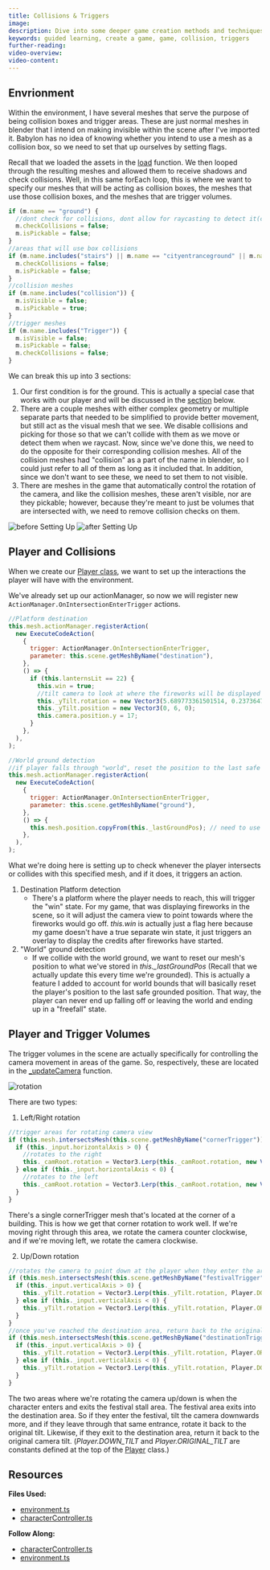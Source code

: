 ```yaml
---
title: Collisions & Triggers
image:
description: Dive into some deeper game creation methods and techniques.
keywords: guided learning, create a game, game, collision, triggers
further-reading:
video-overview:
video-content:
---
```


## Envrionment

Within the environment, I have several meshes that serve the purpose of being collision boxes and trigger areas. These are just normal meshes in blender that I intend on making invisible within the scene after I've imported it. Babylon has no idea of knowing whether you intend to use a mesh as a collision box, so we need to set that up ourselves by setting flags.

Recall that we loaded the assets in the [load](/guidedLearning/createAGame/importMeshes#load) function. We then looped through the resulting meshes and allowed them to receive shadows and check collisions. Well, in this same forEach loop, this is where we want to specify our meshes that will be acting as collision boxes, the meshes that use those collision boxes, and the meshes that are trigger volumes.

```javascript
if (m.name == "ground") {
  //dont check for collisions, dont allow for raycasting to detect it(cant land on it)
  m.checkCollisions = false;
  m.isPickable = false;
}
//areas that will use box collisions
if (m.name.includes("stairs") || m.name == "cityentranceground" || m.name == "fishingground.001" || m.name.includes("lilyflwr")) {
  m.checkCollisions = false;
  m.isPickable = false;
}
//collision meshes
if (m.name.includes("collision")) {
  m.isVisible = false;
  m.isPickable = true;
}
//trigger meshes
if (m.name.includes("Trigger")) {
  m.isVisible = false;
  m.isPickable = false;
  m.checkCollisions = false;
}
```

We can break this up into 3 sections:

1. Our first condition is for the ground. This is actually a special case that works with our player and will be discussed in the [section](#player-and-collisions) below.
2. There are a couple meshes with either complex geometry or multiple separate parts that needed to be simplified to provide better movement, but still act as the visual mesh that we see. We disable collisions and picking for those so that we can't collide with them as we move or detect them when we raycast. Now, since we've done this, we need to do the opposite for their corresponding collision meshes. All of the collision meshes had "collision" as a part of the name in blender, so I could just refer to all of them as long as it included that. In addition, since we don't want to see these, we need to set them to not visible.
3. There are meshes in the game that automatically control the rotation of the camera, and like the collision meshes, these aren't visible, nor are they pickable; however, because they're meant to just be volumes that are intersected with, we need to remove collision checks on them.

![before Setting Up](/img/how_to/create-a-game/beforeCollisionMeshes.png) ![after Setting Up](/img/how_to/create-a-game/afterCollisionMeshes.png)

## Player and Collisions

When we create our [Player class](https://github.com/BabylonJS/SummerFestival/blob/a0abccc2efbb7399820efe2e25f53bb5b4a02500/src/characterController.ts#L105), we want to set up the interactions the player will have with the environment.

We've already set up our actionManager, so now we will register new `ActionManager.OnIntersectionEnterTrigger` actions.

```javascript
//Platform destination
this.mesh.actionManager.registerAction(
  new ExecuteCodeAction(
    {
      trigger: ActionManager.OnIntersectionEnterTrigger,
      parameter: this.scene.getMeshByName("destination"),
    },
    () => {
      if (this.lanternsLit == 22) {
        this.win = true;
        //tilt camera to look at where the fireworks will be displayed
        this._yTilt.rotation = new Vector3(5.689773361501514, 0.23736477827122882, 0);
        this._yTilt.position = new Vector3(0, 6, 0);
        this.camera.position.y = 17;
      }
    },
  ),
);

//World ground detection
//if player falls through "world", reset the position to the last safe grounded position
this.mesh.actionManager.registerAction(
  new ExecuteCodeAction(
    {
      trigger: ActionManager.OnIntersectionEnterTrigger,
      parameter: this.scene.getMeshByName("ground"),
    },
    () => {
      this.mesh.position.copyFrom(this._lastGroundPos); // need to use copy or else they will be both pointing at the same thing & update together
    },
  ),
);
```

What we're doing here is setting up to check whenever the player intersects or collides with this specified mesh, and if it does, it triggers an action.

1. Destination Platform detection
   - There's a platform where the player needs to reach, this will trigger the "win" state. For my game, that was displaying fireworks in the scene, so it will adjust the camera view to point towards where the fireworks would go off. _this.win_ is actually just a flag here because my game doesn't have a true separate win state, it just triggers an overlay to display the credits after fireworks have started.
2. "World" ground detection
   - If we collide with the world ground, we want to reset our mesh's position to what we've stored in _this.\_lastGroundPos_ (Recall that we actually update this every time we're grounded). This is actually a feature I added to account for world bounds that will basically reset the player's position to the last safe grounded position. That way, the player can never end up falling off or leaving the world and ending up in a "freefall" state.

## Player and Trigger Volumes

The trigger volumes in the scene are actually specifically for controlling the camera movement in areas of the game. So, respectively, these are located in the [\_updateCamera](https://github.com/BabylonJS/SummerFestival/blob/a0abccc2efbb7399820efe2e25f53bb5b4a02500/src/characterController.ts#L442) function.

![rotation](/img/how_to/create-a-game/cornerrotation.gif)

There are two types:

1. Left/Right rotation

```javascript
//trigger areas for rotating camera view
if (this.mesh.intersectsMesh(this.scene.getMeshByName("cornerTrigger"))) {
  if (this._input.horizontalAxis > 0) {
    //rotates to the right
    this._camRoot.rotation = Vector3.Lerp(this._camRoot.rotation, new Vector3(this._camRoot.rotation.x, Math.PI / 2, this._camRoot.rotation.z), 0.4);
  } else if (this._input.horizontalAxis < 0) {
    //rotates to the left
    this._camRoot.rotation = Vector3.Lerp(this._camRoot.rotation, new Vector3(this._camRoot.rotation.x, Math.PI, this._camRoot.rotation.z), 0.4);
  }
}
```

There's a single cornerTrigger mesh that's located at the corner of a building. This is how we get that corner rotation to work well. If we're moving right through this area, we rotate the camera counter clockwise, and if we're moving left, we rotate the camera clockwise.

2. Up/Down rotation

```javascript
//rotates the camera to point down at the player when they enter the area, and returns it back to normal when they exit
if (this.mesh.intersectsMesh(this.scene.getMeshByName("festivalTrigger"))) {
  if (this._input.verticalAxis > 0) {
    this._yTilt.rotation = Vector3.Lerp(this._yTilt.rotation, Player.DOWN_TILT, 0.4);
  } else if (this._input.verticalAxis < 0) {
    this._yTilt.rotation = Vector3.Lerp(this._yTilt.rotation, Player.ORIGINAL_TILT, 0.4);
  }
}
//once you've reached the destination area, return back to the original orientation, if they leave rotate it to the previous orientation
if (this.mesh.intersectsMesh(this.scene.getMeshByName("destinationTrigger"))) {
  if (this._input.verticalAxis > 0) {
    this._yTilt.rotation = Vector3.Lerp(this._yTilt.rotation, Player.ORIGINAL_TILT, 0.4);
  } else if (this._input.verticalAxis < 0) {
    this._yTilt.rotation = Vector3.Lerp(this._yTilt.rotation, Player.DOWN_TILT, 0.4);
  }
}
```

The two areas where we're rotating the camera up/down is when the character enters and exits the festival stall area. The festival area exits into the destination area. So if they enter the festival, tilt the camera downwards more, and if they leave through that same entrance, rotate it back to the original tilt. Likewise, if they exit to the destination area, return it back to the original camera tilt. (_Player.DOWN_TILT_ and _Player.ORIGINAL_TILT_ are constants defined at the top of the [Player](https://github.com/BabylonJS/SummerFestival/blob/a0abccc2efbb7399820efe2e25f53bb5b4a02500/src/characterController.ts#L29) class.)

## Resources

**Files Used:**

- [environment.ts](https://github.com/BabylonJS/SummerFestival/blob/master/src/environment.ts)
- [characterController.ts](https://github.com/BabylonJS/SummerFestival/blob/master/src/characterController.ts)

**Follow Along:**

- [characterController.ts](https://github.com/BabylonJS/SummerFestival/blob/master/tutorial/collisionsTriggers/characterController.ts)
- [environment.ts](https://github.com/BabylonJS/SummerFestival/blob/master/tutorial/collisionsTriggers/environment.ts)
